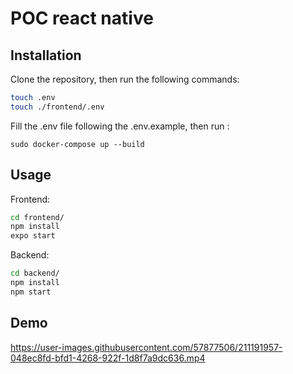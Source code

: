 # POC react native
## Installation

Clone the repository, then run the following commands:

```bash
touch .env
touch ./frontend/.env
```
Fill the .env file following the .env.example, then run :

```
sudo docker-compose up --build
```

## Usage

Frontend:

```bash
cd frontend/
npm install
expo start
```

Backend:

```bash
cd backend/
npm install
npm start
```

## Demo


https://user-images.githubusercontent.com/57877506/211191957-048ec8fd-bfd1-4268-922f-1d8f7a9dc636.mp4


